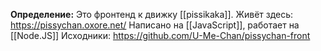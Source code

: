 **Определение:**
Это фронтенд к движку [[pissikaka]]. Живёт здесь: https://pissychan.oxore.net/
Написано на [[JavaScript]], работает на [[Node.JS]]
Исходники: https://github.com/U-Me-Chan/pissychan-front